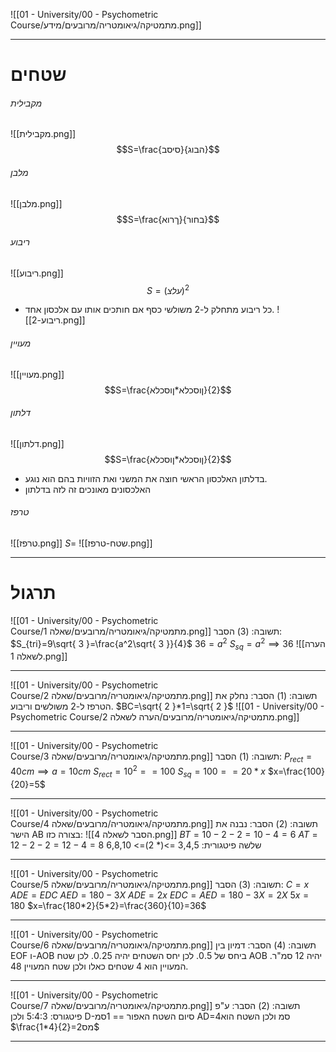 ![[01 - University/00 - Psychometric Course/מתמטיקה/גיאומטריה/מרובעים/מידע.png]]
***
# שטחים
###### מקבילית
![[מקבילית.png]]
$$S=\frac{סיסב}{הבוג}$$
###### מלבן
![[מלבן.png]]
$$S=\frac{ךרוא}{בחור}$$
###### ריבוע
![[ריבוע.png]]
$$S=(עלצ)^2$$
* כל ריבוע מתחלק ל-2 משולשי כסף אם חותכים אותו עם אלכסון אחד. ![[ריבוע-2.png]]
###### מעויין
![[מעויין.png]]
$$S=\frac{ןוסכלא*ןוסכלא}{2}$$
###### דלתון
![[דלתון.png]]
$$S=\frac{ןוסכלא*ןוסכלא}{2}$$
* בדלתון האלכסון הראשי חוצה את המשני ואת הזוויות בהם הוא נוגע.
* האלכסונים מאונכים זה לזה בדלתון

###### טרפז
![[טרפז.png]]
$S=$ ![[שטח-טרפז.png]]
***
# תרגול
![[01 - University/00 - Psychometric Course/מתמטיקה/גיאומטריה/מרובעים/שאלה 1.png]]
תשובה: (3)
הסבר:
$S_{tri}=9\sqrt{ 3 }=\frac{a^2\sqrt{ 3 }}{4}$
$36=a^2$
$S_{sq}=a^2\implies36$
![[הערה לשאלה 1.png]]
***
![[01 - University/00 - Psychometric Course/מתמטיקה/גיאומטריה/מרובעים/שאלה 2.png]]
תשובה: (1)
הסבר: נחלק את הטרפז ל-2 משולשים וריבוע. 
$BC=\sqrt{ 2 }*1=\sqrt{ 2 }$
![[01 - University/00 - Psychometric Course/מתמטיקה/גיאומטריה/מרובעים/הערה לשאלה 2.png]]
***
![[01 - University/00 - Psychometric Course/מתמטיקה/גיאומטריה/מרובעים/שאלה 3.png]]
תשובה: (1)
הסבר:
$P_{rect}=40cm\implies a=10cm$
$S_{rect}=10^2==100$
$S_{sq}=100==20*x$
$x=\frac{100}{20}=5$
***
![[01 - University/00 - Psychometric Course/מתמטיקה/גיאומטריה/מרובעים/שאלה 4.png]]
תשובה: (2)
הסבר:
נבנה את הישר AB בצורה כזו:
![[הסבר לשאלה 4.png]]
$BT=10-2-2=10-4=6$
$AT=12-2-2=12-4=8$
שלשה פיטגורית: 3,4,5 =>(* 2)=> 6,8,10 
***
![[01 - University/00 - Psychometric Course/מתמטיקה/גיאומטריה/מרובעים/שאלה 5.png]]
תשובה: (3)
הסבר:
$C=x$
$ADE=EDC$
$AED=180-3X$
$ADE=2x$
$EDC=AED=180-3X=2X$
$5x=180$
$x=\frac{180*2}{5*2}=\frac{360}{10}=36$
***
![[01 - University/00 - Psychometric Course/מתמטיקה/גיאומטריה/מרובעים/שאלה 6.png]]
תשובה: (4)
הסבר:
דמיון בין EOF ו-AOB ביחס של 0.5.
לכן יחס השטחים יהיה 0.25.
לכן שטח AOB יהיה 12 סמ"ר.
המעויין הוא 4 שטחים כאלו ולכן שטח המעויין 48.
***
![[01 - University/00 - Psychometric Course/מתמטיקה/גיאומטריה/מרובעים/שאלה 7.png]]
תשובה: (2)
הסבר:
ע"פ פיטגורס: 5:4:3
ולכן D-סיום השטח האפור == 1סמ
AD=4סמ
ולכן השטח הוא $\frac{1*4}{2}=2מס$
***
